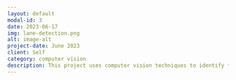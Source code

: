 ```yaml
---
layout: default
modal-id: 3
date: 2023-06-17
img: lane-detection.png
alt: image-alt
project-date: June 2023
client: Self
category: computer vision
description: This project uses computer vision techniques to identify the lines painted on the road to designate a lane while a car is in motion. It has a link to a short video which is used for demonstration purposes.
---
```

